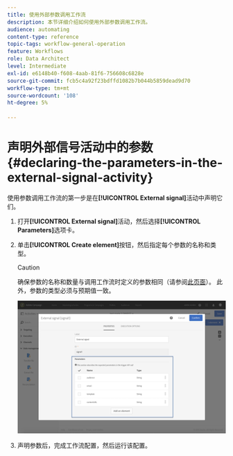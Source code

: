 ```yaml
---
title: 使用外部参数调用工作流
description: 本节详细介绍如何使用外部参数调用工作流。
audience: automating
content-type: reference
topic-tags: workflow-general-operation
feature: Workflows
role: Data Architect
level: Intermediate
exl-id: e6148b40-f608-4aab-81f6-756608c6828e
source-git-commit: fcb5c4a92f23bdffd1082b7b044b5859dead9d70
workflow-type: tm+mt
source-wordcount: '108'
ht-degree: 5%

---
```


# 声明外部信号活动中的参数 {#declaring-the-parameters-in-the-external-signal-activity}

使用参数调用工作流的第一步是在&#x200B;**[!UICONTROL External signal]**&#x200B;活动中声明它们。

1. 打开&#x200B;**[!UICONTROL External signal]**&#x200B;活动，然后选择&#x200B;**[!UICONTROL Parameters]**&#x200B;选项卡。
1. 单击&#x200B;**[!UICONTROL Create element]**&#x200B;按钮，然后指定每个参数的名称和类型。

   >[!CAUTION]
   >
   >确保参数的名称和数量与调用工作流时定义的参数相同（请参阅[此页面](../../automating/using/defining-parameters-calling-workflow.md)）。 此外，参数的类型必须与预期值一致。

   ![](assets/extsignal_declaringparameters_1.png)

1. 声明参数后，完成工作流配置，然后运行该配置。
